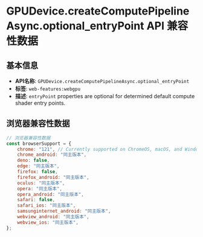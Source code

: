 # GPUDevice.createComputePipelineAsync.optional_entryPoint API 兼容性数据

## 基本信息

- **API名称**: `GPUDevice.createComputePipelineAsync.optional_entryPoint`
- **标签**: `web-features:webgpu`
- **描述**: `entryPoint` properties are optional for determined default compute shader entry points.

## 浏览器兼容性数据

```javascript
// 浏览器兼容性数据
const browserSupport = {
    chrome: "121", // Currently supported on ChromeOS, macOS, and Windows only.,
    chrome_android: "同主版本",
    deno: false,
    edge: "同主版本",
    firefox: false,
    firefox_android: "同主版本",
    oculus: "同主版本",
    opera: "同主版本",
    opera_android: "同主版本",
    safari: false,
    safari_ios: "同主版本",
    samsunginternet_android: "同主版本",
    webview_android: "同主版本",
    webview_ios: "同主版本",
};

```

